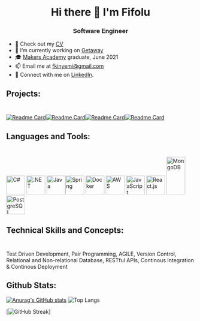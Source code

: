 <H1 align="center"> Hi there 👋 I'm Fifolu </H1>

<h3 align="center"> Software Engineer</h3>


- 🔭 Check out my [CV](https://drive.google.com/file/d/1zOVl0fvkK8Z9olfl5Y-B_48dAG0OeE2t/view?usp=share_link)
- 🔭 I’m currently working on [Getaway](https://github.com/fizzy-fifs/Getaway-BE)
- 🎓 [Makers Academy](https://makers.tech) graduate, June 2021
- 📫 Email me at fkinyemi@gmail.com
- 🔗 Connect with me on [LinkedIn](https://www.linkedin.com/in/fifolu-akinyemi-ab377752/).


## Projects: <br><br>
[![Readme Card](https://github-readme-stats.vercel.app/api/pin/?username=fizzy-fifs&repo=FundedLocal&show_icons=true&theme=tokyonight)](https://github.com/fizzy-fifs/FundedLocal)[![Readme Card](https://github-readme-stats.vercel.app/api/pin/?username=fizzy-fifs&repo=Simple-RAG-Application&show_icons=true&theme=tokyonight)](https://github.com/fizzy-fifs/Simple-RAG-Application)[![Readme Card](https://github-readme-stats.vercel.app/api/pin/?username=fizzy-fifs&repo=Gazebo-Basics&show_icons=true&theme=tokyonight)](https://github.com/fizzy-fifs/Gazebo-Basics)[![Readme Card](https://github-readme-stats.vercel.app/api/pin/?username=fizzy-fifs&repo=NoteApp&show_icons=true&theme=tokyonight)](https://github.com/fizzy-fifs/NoteApp)

## Languages and Tools:<br><br>
<img src="https://cdn.svgporn.com/logos/c-sharp.svg" width="50" height="50" alt="C#"> <img src="https://cdn.svgporn.com/logos/dotnet.svg" width="50" height="50" alt=".NET"> <img src="https://cdn.svgporn.com/logos/java.svg" width="50" height="50" alt="Java"><img src="https://cdn.svgporn.com/logos/spring-icon.svg" width="50" height="50" alt="Spring"> <img src="https://cdn.svgporn.com/logos/docker-icon.svg" width="50" height="50" alt="Docker"> <img src="https://cdn.svgporn.com/logos/aws.svg" width="50" height="50" alt="AWS"> <img src="https://cdn.svgporn.com/logos/javascript.svg" width="50" height="50" alt="JavaScript" /> <img src="https://cdn.svgporn.com/logos/react.svg" width="50" height="50" alt="React.js" /> <img src="https://cdn.svgporn.com/logos/mongodb.svg" width="50" height="100" alt="MongoDB" /> <img src="https://cdn.svgporn.com/logos/postgresql.svg" width="50" height="50" alt="PostgreSQL" />

## Technical Skills and Concepts: <br><br>
Test Driven Development, Pair Programming, AGILE, Version Control, Relational and Non-relational Database, RESTful APIs, Continous Integration & Continous Deployment

## Github Stats:
[![Anurag's GitHub stats](https://github-readme-stats.vercel.app/api?username=fizzy-fifs&count_private=true&show_icons=true&theme=tokyonight)](https://github.com/anuraghazra/github-readme-stats) ![Top Langs](https://github-readme-stats.vercel.app/api/top-langs/?username=fizzy-fifs&langs_count=10&layout=compact&theme=tokyonight) 

[![GitHub Streak](https://github-readme-streak-stats.herokuapp.com/?user=fizzy-fifs&theme=dark)]
